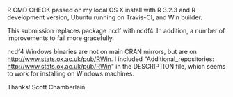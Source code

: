 R CMD CHECK passed on my local OS X install with R 3.2.3 and
R development version, Ubuntu running on Travis-CI, 
and Win builder.

This submission replaces package ncdf with ncdf4. In addition, 
a number of improvements to fail more gracefully.

ncdf4 Windows binaries are not on main CRAN mirrors, but are on http://www.stats.ox.ac.uk/pub/RWin.
I included "Additional_repositories: http://www.stats.ox.ac.uk/pub/RWin"
in the DESCRIPTION file, which seems to work for installing on 
Windows machines.

Thanks! Scott Chamberlain
